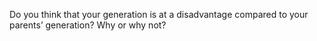 Do you think that your generation is at a disadvantage compared to your parents’ generation? Why or why not?
